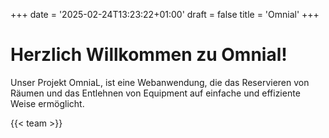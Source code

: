 +++
date = '2025-02-24T13:23:22+01:00'
draft = false
title = 'Omnial'
+++

# Herzlich Willkommen zu Omnial!
Unser Projekt OmniaL, ist eine Webanwendung, die das Reservieren von Räumen und das Entlehnen von Equipment auf einfache und effiziente Weise ermöglicht.
  
    

{{< team >}}

